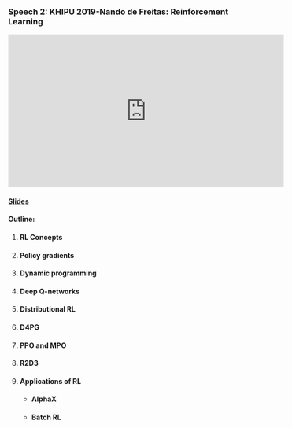 ### Speech 2: KHIPU 2019-Nando de Freitas: Reinforcement Learning

<p align="center"><iframe width="560" height="311" src="https://tv.vera.com.uy/video/55396" frameborder="0" allow="accelerometer; autoplay; encrypted-media; gyroscope; picture-in-picture" allowfullscreen></iframe></p>

#### [Slides](https://github.com/Kiiiiii123/Kiiiiii123.github.io/blob/master/slides/Speech2.pdf)

#### Outline:

1. #### RL Concepts

2. #### Policy gradients

3. #### Dynamic programming

4. #### Deep Q-networks

5. #### Distributional RL

6. #### D4PG

7. #### PPO and MPO

8. #### R2D3

9. #### Applications of RL

   - #### AlphaX

   - #### Batch RL
